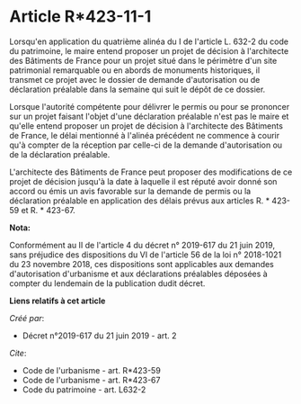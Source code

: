 # Article R*423-11-1

Lorsqu'en application du quatrième alinéa du I de l'article L. 632-2 du code du patrimoine, le maire entend proposer un
projet de décision à l'architecte des Bâtiments de France pour un projet situé dans le périmètre d'un site patrimonial
remarquable ou en abords de monuments historiques, il transmet ce projet avec le dossier de demande d'autorisation ou de
déclaration préalable dans la semaine qui suit le dépôt de ce dossier. 

Lorsque l'autorité compétente pour délivrer le permis ou pour se prononcer sur un projet faisant l'objet d'une déclaration
préalable n'est pas le maire et qu'elle entend proposer un projet de décision à l'architecte des Bâtiments de France, le
délai mentionné à l'alinéa précédent ne commence à courir qu'à compter de la réception par celle-ci de la demande
d'autorisation ou de la déclaration préalable. 

L'architecte des Bâtiments de France peut proposer des modifications de ce projet de décision jusqu'à la date à laquelle il
est réputé avoir donné son accord ou émis un avis favorable sur la demande de permis ou la déclaration préalable en
application des délais prévus aux articles R. * 423-59 et R. * 423-67.

**Nota:**

Conformément au II de l'article 4 du décret n° 2019-617 du 21 juin 2019, sans préjudice des dispositions du VI de l'article
56 de la loi n° 2018-1021 du 23 novembre 2018, ces dispositions sont applicables aux demandes d'autorisation d'urbanisme et
aux déclarations préalables déposées à compter du lendemain de la publication dudit décret.

**Liens relatifs à cet article**

_Créé par_:

  - Décret n°2019-617 du 21 juin 2019 - art. 2

_Cite_:

  - Code de l'urbanisme - art. R*423-59
  - Code de l'urbanisme - art. R*423-67
  - Code du patrimoine - art. L632-2

